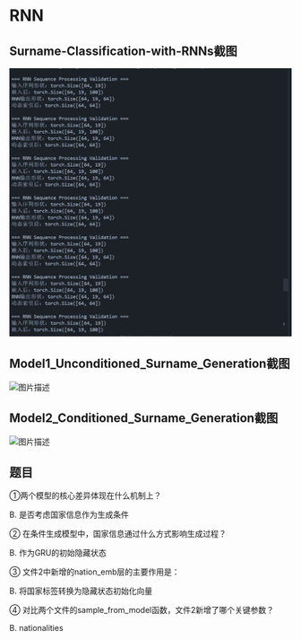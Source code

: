 # RNN
## Surname-Classification-with-RNNs截图
<img src="https://github.com/asdw111esa/5/blob/main/Surname-Classification-with-RNNs.png" alt="图片描述" width = "800" height = "图片长度" />

## Model1_Unconditioned_Surname_Generation截图
<img src="https://github.com/changhedong/-/blob/master/%E5%9B%BE/L.png" alt="图片描述" width = "800" height = "图片长度" />

## Model2_Conditioned_Surname_Generation截图
<img src="https://github.com/changhedong/-/blob/master/%E5%9B%BE/U.png" alt="图片描述" width = "800" height = "图片长度" />

## 题目
①两个模型的核心差异体现在什么机制上？

B. 是否考虑国家信息作为生成条件


② 在条件生成模型中，国家信息通过什么方式影响生成过程？

B. 作为GRU的初始隐藏状态


③ 文件2中新增的nation_emb层的主要作用是：

B. 将国家标签转换为隐藏状态初始化向量


④ 对比两个文件的sample_from_model函数，文件2新增了哪个关键参数？

B. nationalities

